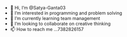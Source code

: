 - 👋 Hi, I’m @Satya-Ganta03
- 👀 I’m interested in programming and problem solving
- 🌱 I’m currently learning team management
- 💞️ I’m looking to collaborate on creative thinking
- 📫 How to reach me ...7382826157

<!---
Satya-Ganta03/Satya-Ganta03 is a ✨ special ✨ repository because its `README.md` (this file) appears on your GitHub profile.
You can click the Preview link to take a look at your changes.
--->
